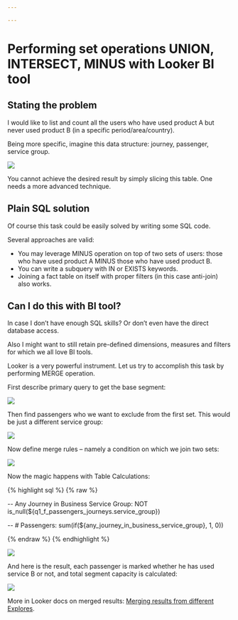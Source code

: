 ```yaml
---

---
```

# Performing set operations UNION, INTERSECT, MINUS with Looker BI tool

## Stating the problem

I would like to list and count all the users who have used product A but never used product B (in a specific period/area/country).

Being more specific, imagine this data structure: journey, passenger, service group.

[![](https://habrastorage.org/webt/g7/y7/_m/g7y7_mr7mhuagangfiztlxfepsm.png)](https://habrastorage.org/webt/g7/y7/_m/g7y7_mr7mhuagangfiztlxfepsm.png)

You cannot achieve the desired result by simply slicing this table. One needs a more advanced technique.

## Plain SQL solution

Of course this task could be easily solved by writing some SQL code.

Several approaches are valid:

* You may leverage MINUS operation on top of two sets of users: those who have used product A MINUS those who have used product B.
* You can write a subquery with IN or EXISTS keywords.
* Joining a fact table on itself with proper filters (in this case anti-join) also works.

## Can I do this with BI tool?

In case I don’t have enough SQL skills? Or don’t even have the direct database access.

Also I might want to still retain pre-defined dimensions, measures and filters for which we all love BI tools.

Looker is a very powerful instrument. Let us try to accomplish this task by performing MERGE operation.

First describe primary query to get the base segment:

[![](https://habrastorage.org/webt/hn/1k/_b/hn1k_bkhuprtsqgjjujb0zxjp-y.png)](https://habrastorage.org/webt/hn/1k/_b/hn1k_bkhuprtsqgjjujb0zxjp-y.png)

Then find passengers who we want to exclude from the first set. This would be just a different service group:

[![](https://habrastorage.org/webt/ei/uh/yk/eiuhykjwibwzbclwltgnf4_jqk4.png)](https://habrastorage.org/webt/ei/uh/yk/eiuhykjwibwzbclwltgnf4_jqk4.png)

Now define merge rules – namely a condition on which we join two sets:

[![](https://habrastorage.org/webt/ve/o6/zt/veo6zt0ef1ku-hv4q39ttvpqtue.png)](https://habrastorage.org/webt/ve/o6/zt/veo6zt0ef1ku-hv4q39ttvpqtue.png)

Now the magic happens with Table Calculations:

{% highlight sql %}
{% raw %}

-- Any Journey in Business Service Group:
NOT is_null(${q1_f_passengers_journeys.service_group})

-- # Passengers:
sum(if(${any_journey_in_business_service_group}, 1, 0))

{% endraw %}
{% endhighlight %}

[![](https://habrastorage.org/webt/6q/de/5e/6qde5eetmovvdmerwths8-53gpk.png)](https://habrastorage.org/webt/6q/de/5e/6qde5eetmovvdmerwths8-53gpk.png)

And here is the result, each passenger is marked whether he has used service B or not, and total segment capacity is calculated:

[![](https://habrastorage.org/webt/wu/o4/ws/wuo4ws9_l4mpgkukrzdv_1zhpxg.png)](https://habrastorage.org/webt/wu/o4/ws/wuo4ws9_l4mpgkukrzdv_1zhpxg.png)

More in Looker docs on merged results: [Merging results from different Explores](https://docs.looker.com/exploring-data/exploring-data/merged-results).